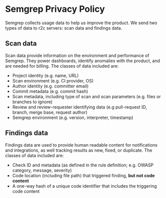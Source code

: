 # Semgrep Privacy Policy

Semgrep collects usage data to help us improve the product. We send two types of data to r2c servers: scan data and findings data.

## Scan data

Scan data provide information on the environment and performance of Semgrep. They power dashboards, identify anomalies with the product, and are needed for billing. The classes of data included are:
- Project identity (e.g. name, URL)
- Scan environment (e.g. CI provider, OS)
- Author identity (e.g. committer email)
- Commit metadata (e.g. commit hash)
- Scan metadata, including type of scan and scan parameters (e.g. files or branches to ignore)
- Review and review-requester identifying data (e.g pull-request ID, branch, merge base, request author)
- Semgrep environment (e.g. version, interpreter, timestamp)

## Findings data

Findings data are used to provide human readable content for notifications and integrations, as well tracking results as new, fixed, or duplicate. The classes of data included are:
- Check ID and metadata (as defined in the rule definition; e.g. OWASP category, message, severity)
- Code location (including file path) that triggered finding, **but not code content**
- A one-way hash of a unique code identifier that includes the triggering code content
